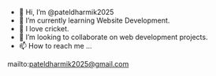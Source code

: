 - 👋 Hi, I’m @pateldharmik2025
- 👀 I’m currently learning Website Development.
- 🌱 I love cricket.
- 💞️ I’m looking to collaborate on web development projects.
- 📫 How to reach me ...

mailto:pateldharmik2025@gmail.com

<!---
pateldharmik2025/pateldharmik2025 is a ✨ special ✨ repository because its `README.md` (this file) appears on your GitHub profile.
You can click the Preview link to take a look at your changes.
--->
